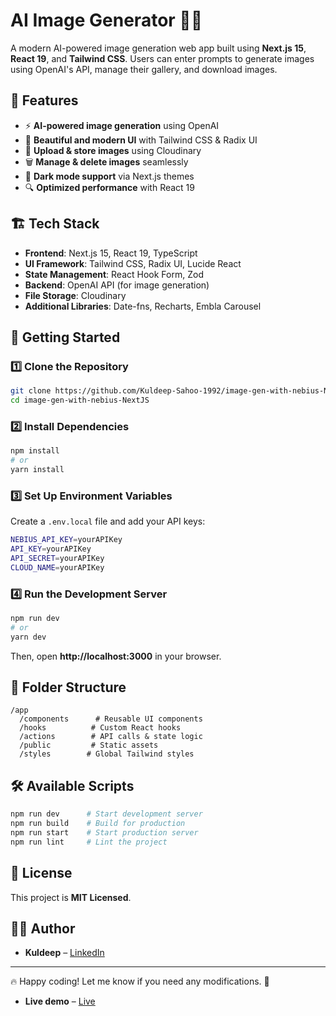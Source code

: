 
# AI Image Generator 🚀🎨  

A modern AI-powered image generation web app built using **Next.js 15**, **React 19**, and **Tailwind CSS**. Users can enter prompts to generate images using OpenAI's API, manage their gallery, and download images.  

## 🌟 Features  
- ⚡ **AI-powered image generation** using OpenAI  
- 🎨 **Beautiful and modern UI** with Tailwind CSS & Radix UI  
- 📂 **Upload & store images** using Cloudinary  
- 🗑️ **Manage & delete images** seamlessly  
- 🌙 **Dark mode support** via Next.js themes  
- 🔍 **Optimized performance** with React 19  

## 🏗️ Tech Stack  
- **Frontend**: Next.js 15, React 19, TypeScript  
- **UI Framework**: Tailwind CSS, Radix UI, Lucide React  
- **State Management**: React Hook Form, Zod  
- **Backend**: OpenAI API (for image generation)  
- **File Storage**: Cloudinary  
- **Additional Libraries**: Date-fns, Recharts, Embla Carousel  

## 🚀 Getting Started  

### 1️⃣ Clone the Repository  
```sh
git clone https://github.com/Kuldeep-Sahoo-1992/image-gen-with-nebius-NextJS.git
cd image-gen-with-nebius-NextJS
```

### 2️⃣ Install Dependencies  
```sh
npm install
# or
yarn install
```

### 3️⃣ Set Up Environment Variables  
Create a `.env.local` file and add your API keys:  
```sh
NEBIUS_API_KEY=yourAPIKey
API_KEY=yourAPIKey
API_SECRET=yourAPIKey
CLOUD_NAME=yourAPIKey

```

### 4️⃣ Run the Development Server  
```sh
npm run dev
# or
yarn dev
```
Then, open **http://localhost:3000** in your browser.

## 📂 Folder Structure  
```
/app
  /components      # Reusable UI components
  /hooks          # Custom React hooks
  /actions        # API calls & state logic
  /public         # Static assets
  /styles        # Global Tailwind styles
```

## 🛠️ Available Scripts  
```sh
npm run dev      # Start development server
npm run build    # Build for production
npm run start    # Start production server
npm run lint     # Lint the project
```

## 📜 License  
This project is **MIT Licensed**.

## 👨‍💻 Author  
- **Kuldeep** – [LinkedIn](https://www.linkedin.com/in/kuldeep-sahoo-29b5762a4/)  

---

🔥 Happy coding! Let me know if you need any modifications. 🚀

- **Live demo** – [Live](https://image-gen-with-nebius-next-js.vercel.app/)  
